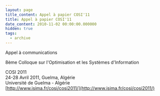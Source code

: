 ```yaml
---
layout: page
title_content: Appel à papier COSI'11
title: Appel à papier COSI'11
date_content: 2010-11-02 00:00:00.000000
hidden: true
tags:
  - archive
---
```



Appel à communications



  



8ème Colloque sur l'Optimisation et les Systèmes d'Information  
  
COSI 2011  
24-28 Avril 2011, Guelma, Algérie  
Université de Guelma - Algérie  
[http://www.isima.fr/cosi/cosi2011/](http://www.isima.fr/cosi/cosi2011/)



